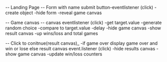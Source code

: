 -- Landing Page --
Form with name
    submit button-eventlistener (click)
    -create object
    -hide form
    -reveal game canvas

-- Game canvas --
canvas eventlistener (click)
    -get target.value
    -generate random choice
    -compare to target.value
    -delay
    -hide game canvas
    -show result canvas
    -up wins/loss and total games

-- Click to conitnue(result canvas)_
-if game over 
        display game over and win or lose
    else
result canvas event.listener (click)
    -hide results canvas
    -show game canvas
    -update win/loss counters

    